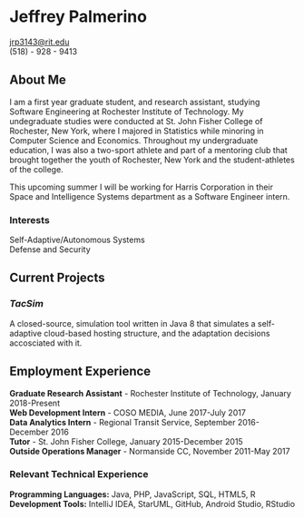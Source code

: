 # Jeffrey Palmerino 
jrp3143@rit.edu <br />
(518) - 928 - 9413

## About Me
I am a first year graduate student, and research assistant, studying Software Engineering at Rochester Institute of Technology. My undegraduate studies were conducted at St. John Fisher College of Rochester, New York, where I majored in Statistics while minoring in Computer Science and Economics. Throughout my undergraduate education, I was also a two-sport athlete and part of a mentoring club that brought together the youth of Rochester, New York and the student-athletes of the college. <br />

This upcoming summer I will be working for Harris Corporation in their Space and Intelligence Systems department as a Software Engineer intern. 

### Interests
Self-Adaptive/Autonomous Systems <br />
Defense and Security <br />
  
## Current Projects  

### *TacSim*
A closed-source, simulation tool written in Java 8 that simulates a self-adaptive cloud-based hosting structure, and the adaptation decisions accosciated with it. 

## Employment Experience
**Graduate Research Assistant** - Rochester Institute of Technology, January 2018-Present <br />
**Web Development Intern** - COSO MEDIA, June 2017-July 2017 <br />
**Data Analytics Intern** - Regional Transit Service, September 2016-December 2016 <br />
**Tutor** - St. John Fisher College, January 2015-December 2015 <br />
**Outside Operations Manager** - Normanside CC, November 2011-May 2017 <br />

### Relevant Technical Experience
**Programming Languages:** Java, PHP, JavaScript, SQL, HTML5, R <br />
**Development Tools:** IntelliJ IDEA, StarUML, GitHub, Android Studio, RStudio
